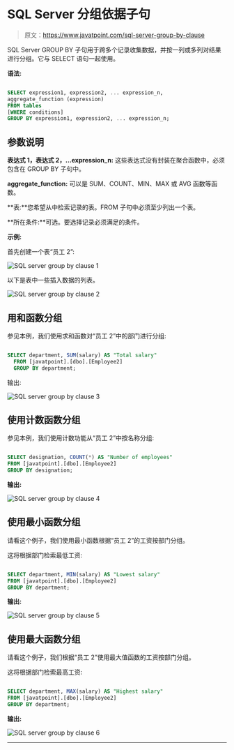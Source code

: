 # SQL Server 分组依据子句

> 原文：<https://www.javatpoint.com/sql-server-group-by-clause>

SQL Server GROUP BY 子句用于跨多个记录收集数据，并按一列或多列对结果进行分组。它与 SELECT 语句一起使用。

**语法:**

```sql

SELECT expression1, expression2, ... expression_n, 
aggregate_function (expression)
FROM tables
[WHERE conditions]
GROUP BY expression1, expression2, ... expression_n;

```

## 参数说明

**表达式 1，表达式 2，...expression_n:** 这些表达式没有封装在聚合函数中，必须包含在 GROUP BY 子句中。

**aggregate_function:** 可以是 SUM、COUNT、MIN、MAX 或 AVG 函数等函数。

**表:**您希望从中检索记录的表。FROM 子句中必须至少列出一个表。

**所在条件:**可选。要选择记录必须满足的条件。

**示例:**

首先创建一个表“员工 2”:

![SQL server group by clause 1](img/ca806a2e6084c19dbc2fb0fcb0e04a82.png)

以下是表中一些插入数据的列表。

![SQL server group by clause 2](img/44c68d218c78ffba154e6e0d6e9647a4.png)

## 用和函数分组

参见本例，我们使用求和函数对“员工 2”中的部门进行分组:

```sql

SELECT department, SUM(salary) AS "Total salary"
  FROM [javatpoint].[dbo].[Employee2]
  GROUP BY department;  

```

输出:

![SQL server group by clause 3](img/87c9e791a15bdb93c694ddf4a16f659e.png)

## 使用计数函数分组

参见本例，我们使用计数功能从“员工 2”中按名称分组:

```sql

SELECT designation, COUNT(*) AS "Number of employees"
FROM [javatpoint].[dbo].[Employee2]
GROUP BY designation;

```

**输出:**

![SQL server group by clause 4](img/5b0373d684e3cf2d9fcff0ad5c302e01.png)

## 使用最小函数分组

请看这个例子，我们使用最小函数根据“员工 2”的工资按部门分组。

这将根据部门检索最低工资:

```sql

SELECT department, MIN(salary) AS "Lowest salary"
FROM [javatpoint].[dbo].[Employee2]
GROUP BY department;  

```

**输出:**

![SQL server group by clause 5](img/eb08f6a547edc455640d0b920c0d4f75.png)

## 使用最大函数分组

请看这个例子，我们根据“员工 2”使用最大值函数的工资按部门分组。

这将根据部门检索最高工资:

```sql

SELECT department, MAX(salary) AS "Highest salary"
FROM [javatpoint].[dbo].[Employee2]
GROUP BY department;  

```

**输出:**

![SQL server group by clause 6](img/d82b6c0798d3414d152de8b5287de095.png)

* * *